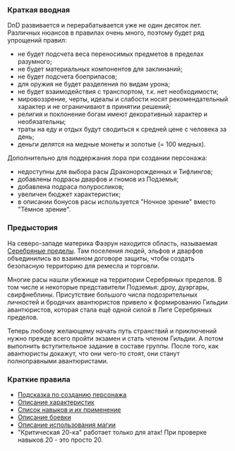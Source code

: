 
### Краткая вводная
DnD развивается и перерабатывается уже не один десяток лет. Различных нюансов в правилах очень много, поэтому будет ряд упрощений правил:
- не будет подсчета веса переносимых предметов в пределах разумного;
- не будет материальных компонентов для заклинаний;
- не будет подсчета боеприпасов;
- для оружия не будет разделения по видам урона;
- не будет взаимодействия с транспортом, т.к. нет необходимости;
- мировоззрение, черты, идеалы и слабости носят рекомендательный характер и не ограничивают в принятии решений;
- религия и поклонение богам имеют декоративный характер и необязательны;
- траты на еду и отдых будут сводиться к средней цене с человека за день;
- деньги делятся на медные монеты и золотые (= 100 медных).

Дополнительно для поддержания лора при создании персонажа:
- недоступны для выбора расы Драконорожденных и Тифлингов;
- добавлены подрасы дварфов и гномов из Подземья;
- добавлена подраса полуросликов;
- увеличен бюджет характеристик;
- в описании бонусов расы используется "Ночное зрение" вместо "Тёмное зрение".

### Предыстория
На северо-западе материка Фаэрун находится область, называемая [Серебряные пределы](Лор/Серебряные%20пределы.md). Там поселения людей, эльфов и дварфов объединились во взаимном договоре защиты, чтобы создать безопасную территорию для ремесла и торговли. 

Многие расы нашли убежище на территории Серебряных пределов. В том числе и некоторые представители Подземья: дроу, дуэргары, свирфнеблины. Присутствие большого числа подозрительных личностей и бродячих авантюристов привело к формированию Гильдии авантюристов, которая стала ещё одной силой в Лиге Серебряных пределов.

Теперь любому желающему начать путь странствий и приключений нужно прежде всего пройти экзамен и стать членом Гильдии. А потом выполнить вступительное задание в составе группы. После того, как авантюристы докажут, что они чего-то стоят, они станут полноправными авантюристами.

### Краткие правила
- [Подсказка по созданию персонажа](<Правила/Создание персонажа.md>)
- [Описание характеристик](Правила/Характеристики.md)
- [Список навыков и их применение](Правила/Навыки.md)
- [Описание боевки](Правила/Сражение.md)
- [Описание использования магии](<Правила/Использование заклинаний.md>)
- "Критическая 20-ка" работает только для атак! При проверке навыков 20 - это просто 20.



